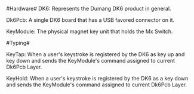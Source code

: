 #Hardware#
DK6:
Represents the Dumang DK6 product in general.

Dk6Pcb:
A single DK6 board that has a USB favored connector on it.

KeyModule:
The physical magnet key unit that holds the Mx Switch.

#Typing#

KeyTap:
When a user's keystroke is registered by the DK6 as key up and key down and sends the KeyModule's command assigned to current Dk6Pcb Layer.

KeyHold:
When a user's keystroke is registered by the DK6 as a key down and sends the KeyModule's command assigned to current Dk6Pcb Layer.
